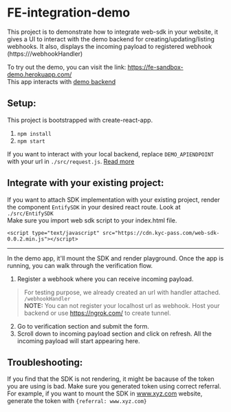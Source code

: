 # FE-integration-demo

This project is to demonstrate how to integrate web-sdk in your website, it gives a UI to interact with the demo backend for creating/updating/listing webhooks. It also, displays the incoming payload to registered webhook (https://<your-domain>/webhookHandler)  

To try out the demo, you can visit the link: https://fe-sandbox-demo.herokuapp.com/  
This app interacts with [demo backend](https://github.com/kycpass/BE-sandbox)  

## Setup:  
This project is bootstrapped with create-react-app.  
1. `npm install`  
2. `npm start`  

If you want to interact with your local backend, replace `DEMO_APIENDPOINT` with your url in `./src/request.js`. [Read more](https://github.com/kycpass/BE-sandbox#test-locally)  

## Integrate with your existing project:  
If you want to attach SDK implementation with your existing project, render the component `EntifySDK` in your desired react route. Look at `./src/EntifySDK`  
Make sure you import web sdk script to your index.html file.  
```
<script type="text/javascript" src="https://cdn.kyc-pass.com/web-sdk-0.0.2.min.js"></script>
```  

---

In the demo app, it'll mount the SDK and render playground. Once the app is running, you can  walk through the verification flow.  
1. Register a webhook where you can receive incoming payload.  
> For testing purpose, we already created an url with handler attached. `/webhookHandler`  
**NOTE:** You can not register your localhost url as webhook. Host your backend or use https://ngrok.com/ to create tunnel.

2. Go to verification section and submit the form.  
3. Scroll down to incoming payload section and click on refresh. All the incoming payload will start appearing here.  

## Troubleshooting:  
If you find that the SDK is not rendering, it might be bacause of the token you are using is bad. Make sure you generated token using correct referral. For example, if you want to mount the SDK in www.xyz.com website, generate the token with `{referral: www.xyz.com}`
